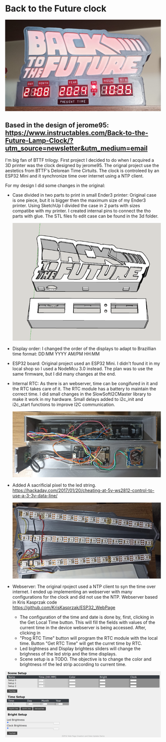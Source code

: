 # Back to the Future clock

  ![Alt text](images/front.jpg?raw=true "Title")

## Based in the design of jerome95: https://www.instructables.com/Back-to-the-Future-Lamp-Clock/?utm_source=newsletter&utm_medium=email

I'm big fan of BTTF trilogy. First project I decided to do when I acquired a 3D printer was the clock designed by jerome95. 
The orignal project use the aestetics from BTTF's Delorean Time Cirtuits. The clock is controleed by an ESP32 Mini and it synchronize time over internet using a NTP client.

For my design I did some changes in the original:

- Case divided in two parts to print in small Ender3 printer: Original case is one piece, but it is bigger then the maximum size of my Ender3 printer.
  Using SketchUp I divided the case in 2 parts with sizes compatibe with my printer. I created internal pins to connect the tho parts with glue.
  The STL files fo edit case can be found in the 3d folder.
  
  ![Alt text](images/divided.png?raw=true "Title")
  
- Display order: I changed the order of the displays to adapt to Brazillian time format: DD:MM YYYY AM/PM HH:MM
- ESP32 board: Original project used an ESP32 Mini. I didn't found it in my local shop so I used a NodeMcu 3.0 instead. The plan was to use the same firmware, but I did many changes at the end.
- Internal RTC: As there is an webserver, time can be congifured in it and the RTC takes care of it. The RTC module has a battery to maintain the correct time. I did small changes in the SlowSoftI2CMaster library to make it work in my hardware. Small delays added to i2c_init and i2c_start functions to improve I2C communication.

  ![Alt text](images/display_case.jpg?raw=true "Title")

- Added A sacrificial pixel to the led string. https://hackaday.com/2017/01/20/cheating-at-5v-ws2812-control-to-use-a-3-3v-data-line/

  ![Alt text](images/led_case.jpg?raw=true "Title")
  
- Webserver: The original rpoject used a NTP client to syn the time over internet. I ended up implementing an webserver with many configurations for the clock and did not use the NTP. Webserver based in Kris Kasprzak code https://github.com/KrisKasprzak/ESP32_WebPage
  - The configuration of the time and date is done by, first, clicking in the Get Local Time button. This will fill the fields with values of the current time in the device webserver is being accessed. After, clicking in
  - "Prog RTC Time" button will program the RTC module with the local time. Button "Get RTC Time" will get the curret time by RTC.
  - Led bightness and Display brightess sliders will change the brighness of the led strip and the time displays.
  - Scene setup is a TODO. The objective is to change the color and brightness nf the led strip according to current time.
  
  

![Alt text](images/webserver.png?raw=true "Title")
 

